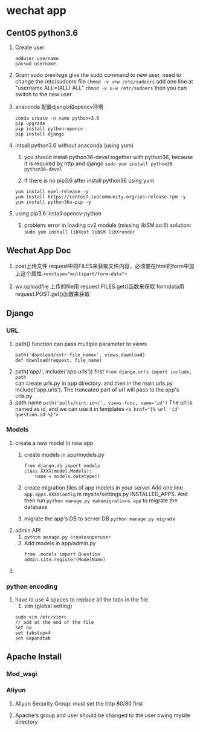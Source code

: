 # wechat app

## CentOS python3.6

1. Create user
	```
	adduser username
	passwd username
	```

2. Grant sudo previlege
	give the sudo command to new user, need to change the /etc/sudoers file
	`chmod -v u+w /etc/sudoers`
 	add one line at "username  ALL=(ALL)       ALL"
	`chmod -v u-w /etc/sudoers`
	then you can switch to the new user

3. anaconda 配置django和opencv环境
	```	
	conda create -n name python=3.6
	pip upgrade
	pip install python-opencv
	pip install django
	```

4. intsall python3.6 without anaconda (using yum)
	1. you should install python36-devel together with python36, because it is required by http and django
	`sudo yum install python36 python36-devel`

	2. If there is no pip3.6 after install python36 using yum
	```
	yum install epel-release -y
	yum install https://centos7.iuscommunity.org/ius-release.rpm -y
	yum install python36u-pip -y
	```

5. using pip3.6 install opencv-python
	1. problem: error in loading cv2 module (missing libSM.so.6)
        solution: `sudo yum install libXext libSM libXrender`


## Wechat App Doc

1. post上传文件
request中的FILES来获取文件内容，必须要在html的form中加上这个属性
`<enctype="multipart/form-data">`

2. wx.uploadfile
上传的file用 request.FILES.get()函数来获取
formdata用 request.POST.get()函数来获取


## Django

### URL
1. path() function can pass multiple parameter to views
	```
	path('download/<str:file_name>', views.download)
	def download(request, file_name)
	```
2. path('app/', include('app.urls'))
	first `from django.urls import include, path`		
	can create urls.py in app directory. and then in the main urls.py include('app.urls').
	The truncated part of url will pass to the app's urls.py
3. path name
	`path('polls/<int:id>/', views.func, name='id')`
	The url is named as id, and we can use it in templates
	`<a href="{% url 'id' question.id %}">`



### Models
1. create a new model in new app
	1. create models in app/models.py
		```
		from django.db import models
		class XXXX(model.Models):
			name = models.datatype()
		```

	2. create migration files of app models in your server
		Add one line `app.apps.XXXXConfig` in mysite/settings.py INSTALLED_APPS.
		And then run `python manage.py makemigrations app` to migrate the database

	3. migrate the app's DB to server DB
		`python manage.py migrate`
2. admin API
	1. `python manage.py createsuperuser`
	2. Add models in app/admin.py
		```
		from .models import Question
		admin.site.register(ModelName)
		```
3. 



### python encoding
1. have to use 4 spaces to replace all the tabs in the file
    1. vim (global setting)
	```
	sudo vim /etc/vimrc
	// add at the end of the file
	set nu
	set tabstop=4
	set expandtab
	```


## Apache Install

### Mod_wsgi


### Aliyun
1. Aliyun Security Group: must set the http 80/80 first

2. Apache's group and user should be changed to the user owing mysite directory


